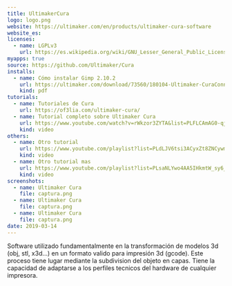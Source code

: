 ```yaml
---
title: UltimakerCura
logo: logo.png
website: https://ultimaker.com/en/products/ultimaker-cura-software
website_es: 
licenses:
  - name: LGPLv3
    url: https://es.wikipedia.org/wiki/GNU_Lesser_General_Public_License
myapps: true
source: https://github.com/Ultimaker/Cura
installs:
  - name: Cómo instalar Gimp 2.10.2
    url: https://ultimaker.com/download/73560/180104-Ultimaker-CuraConnect-Manuals-%28EN%29_ES-v1.1.pdf
    kind: pdf
tutorials:
  - name: Tutoriales de Cura
    url: https://of3lia.com/ultimaker-cura/
  - name: Tutorial completo sobre Ultimaker Cura
    url: https://www.youtube.com/watch?v=rWkzor3ZYTA&list=PLFLCAmAG0-qj6uOzdyit3h6_V5seCam6n
    kind: video
others:
  - name: Otro tutorial
    url: https://www.youtube.com/playlist?list=PLdLJV6tsi3ACyxZt8ZNCywmOmdSpE2_cZ
    kind: video
  - name: Otro tutorial mas
    url: https://www.youtube.com/playlist?list=PLsaNLYwo4AA5IHkmtW_sy6_cijLh4hfdz
    kind: video
screenshots:
  - name: Ultimaker Cura
    file: captura.png
  - name: Ultimaker Cura
    file: captura.png
  - name: Ultimaker Cura
    file: captura.png
date: 2019-03-14
---
```


Software utilizado fundamentalmente en la transformación de modelos 3d (obj, stl, x3d...) en un formato valido para impresión 3d (gcode). Este proceso tiene lugar mediante la subdivision del objeto en capas. Tiene la capacidad de adaptarse a los perfiles tecnicos del hardware de cualquier impresora.